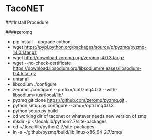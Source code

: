 TacoNET
=======

###Install Procedure


####zeromq
* pip install --upgrade cython
* wget https://pypi.python.org/packages/source/p/pyzmq/pyzmq-14.0.1.tar.gz
* wget http://download.zeromq.org/zeromq-4.0.3.tar.gz
* wget --no-check-certificate https://download.libsodium.org/libsodium/releases/libsodium-0.4.5.tar.gz
* untar all
* libsodium ./configure
* zeromq ./configure --prefix=/opt/zmq4.0.3 --with-libsodium=/usr/local/lib/
* pyzmq git clone https://github.com/zeromq/pyzmq.git .
* python setup.py configure --zmq=/opt/zmq4.0.3
* python setup.py build
* cd working dir of taconet or whatever needs new version of zmq
* mkdir -p ~/.local/lib/python2.7/site-packages
* cd ~/.local/lib/python2.7/site-packages
* ln -s ~/github/pyzmq/build/lib.linux-x86_64-2.7/zmq/

